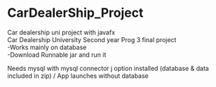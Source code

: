# CarDealerShip_Project
Car dealership uni project with javafx   
Car Dealership University Second year Prog 3 final project   
-Works mainly on database   
-Download Runnable jar and run it

Needs mysql with mysql connector j option installed (database & data included in zip) / App launches without database 
